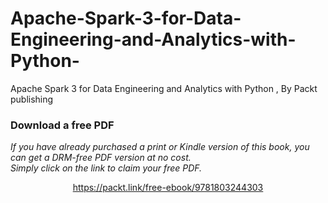 # Apache-Spark-3-for-Data-Engineering-and-Analytics-with-Python-
Apache Spark 3 for Data Engineering and Analytics with Python , By Packt publishing
### Download a free PDF

 <i>If you have already purchased a print or Kindle version of this book, you can get a DRM-free PDF version at no cost.<br>Simply click on the link to claim your free PDF.</i>
<p align="center"> <a href="https://packt.link/free-ebook/9781803244303">https://packt.link/free-ebook/9781803244303 </a> </p>